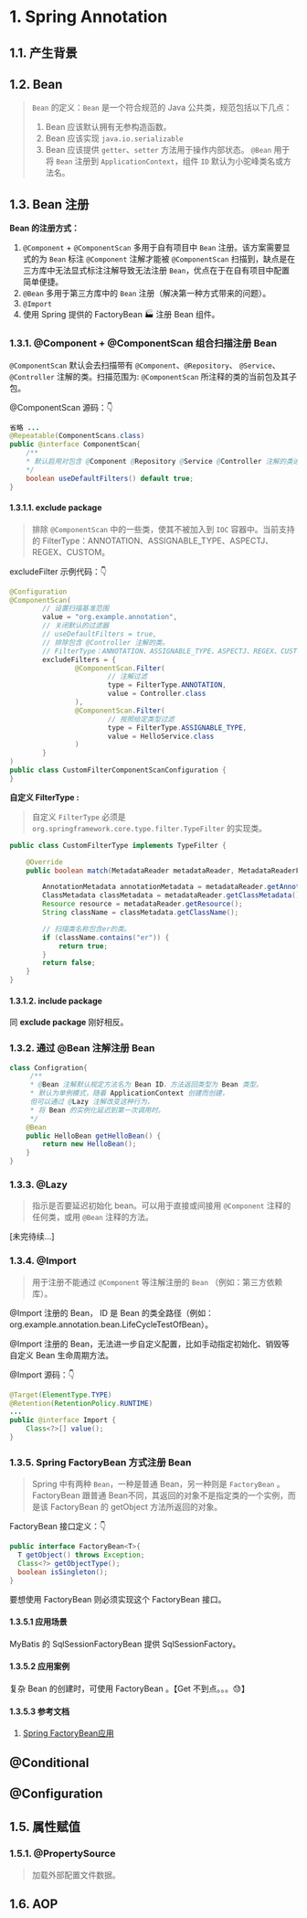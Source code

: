 # 1. Spring Annotation

## 1.1. 产生背景

## 1.2. Bean

> `Bean` 的定义：`Bean` 是一个符合规范的 Java 公共类，规范包括以下几点：
>
>  1. Bean 应该默认拥有无参构造函数。
>  2. Bean 应该实现 `java.io.serializable`
>  3. Bean 应该提供 `getter`、`setter` 方法用于操作内部状态。
> `@Bean` 用于将 `Bean` 注册到 `ApplicationContext`，组件 `ID` 默认为小驼峰类名或方法名。

## 1.3. Bean 注册

**Bean 的注册方式：**

1. `@Component` + `@ComponentScan` 多用于自有项目中 `Bean` 注册。该方案需要显式的为 `Bean` 标注 `@Component` 注解才能被 `@ComponentScan` 扫描到，缺点是在三方库中无法显式标注注解导致无法注册 `Bean`，优点在于在自有项目中配置简单便捷。
2. `@Bean` 多用于第三方库中的 `Bean` 注册（解决第一种方式带来的问题）。
3. `@Import`
4. 使用 Spring 提供的 FactoryBean 🏭 注册 Bean 组件。

### 1.3.1. @Component + @ComponentScan 组合扫描注册 Bean

`@ComponentScan` 默认会去扫描带有 `@Component`、`@Repository`、
`@Service`、`@Controller` 注解的类。扫描范围为: `@ComponentScan` 所注释的类的当前包及其子包。

@ComponentScan 源码：👇

```java
省略 ...
@Repeatable(ComponentScans.class)
public @interface ComponentScan{
    /**
    * 默认启用对包含 @Component @Repository @Service @Controller 注解的类进行扫描。
    */
    boolean useDefaultFilters() default true;
}
```

#### 1.3.1.1. exclude package

> 排除 `@ComponentScan` 中的一些类，使其不被加入到 `IOC` 容器中。当前支持的 FilterType：ANNOTATION、ASSIGNABLE_TYPE、ASPECTJ、REGEX、CUSTOM。

excludeFilter 示例代码：👇

```java
@Configuration
@ComponentScan(
        // 设置扫描基准范围
        value = "org.example.annotation",
        // 关闭默认的过滤器
        // useDefaultFilters = true,
        // 排除包含 @Controller 注解的类。
        // FilterType：ANNOTATION、ASSIGNABLE_TYPE、ASPECTJ、REGEX、CUSTOM
        excludeFilters = {
                @ComponentScan.Filter(
                        // 注解过滤
                        type = FilterType.ANNOTATION,
                        value = Controller.class
                ),
                @ComponentScan.Filter(
                        // 按照给定类型过滤
                        type = FilterType.ASSIGNABLE_TYPE,
                        value = HelloService.class
                )
        }
)
public class CustomFilterComponentScanConfiguration {
}
```

**自定义 FilterType :**
> 自定义 `FilterType` 必须是 `org.springframework.core.type.filter.TypeFilter` 的实现类。

```java
public class CustomFilterType implements TypeFilter {

    @Override
    public boolean match(MetadataReader metadataReader, MetadataReaderFactory metadataReaderFactory) throws IOException {

        AnnotationMetadata annotationMetadata = metadataReader.getAnnotationMetadata();
        ClassMetadata classMetadata = metadataReader.getClassMetadata();
        Resource resource = metadataReader.getResource();
        String className = classMetadata.getClassName();

        // 扫描类名称包含er的类。
        if (className.contains("er")) {
            return true;
        }
        return false;
    }
}
```

#### 1.3.1.2. include package

同 **exclude package** 刚好相反。

### 1.3.2. 通过 @Bean 注解注册 Bean

```java
class Configration{
     /**
     * @Bean 注解默认规定方法名为 Bean ID，方法返回类型为 Bean 类型。
     * 默认为单例模式，随着 ApplicationContext 创建而创建，
     但可以通过 @Lazy 注解改变这种行为，
     * 将 Bean 的实例化延迟到第一次调用时。
     */
    @Bean
    public HelloBean getHelloBean() {
        return new HelloBean();
    }
}
```

### 1.3.3. @Lazy

> 指示是否要延迟初始化 bean。可以用于直接或间接用 `@Component` 注释的任何类，或用 `@Bean` 注释的方法。

[未完待续...]

### 1.3.4. @Import

> 用于注册不能通过 `@Component` 等注解注册的 `Bean` （例如：第三方依赖库）。

@Import 注册的 Bean， ID 是 Bean 的类全路径（例如：org.example.annotation.bean.LifeCycleTestOfBean）。

@Import 注册的 Bean，无法进一步自定义配置，比如手动指定初始化、销毁等自定义 Bean 生命周期方法。

@Import 源码：👇

```java
@Target(ElementType.TYPE)
@Retention(RetentionPolicy.RUNTIME)
...
public @interface Import {
    Class<?>[] value();
}
```



### 1.3.5. Spring FactoryBean 方式注册 Bean

> Spring 中有两种 `Bean`，一种是普通 Bean，另一种则是 `FactoryBean` 。FactoryBean 跟普通 Bean不同，其返回的对象不是指定类的一个实例，而是该 FactoryBean 的 getObject 方法所返回的对象。



FactoryBean 接口定义：👇

```java
public interface FactoryBean<T>{
  T getObject() throws Exception;
  Class<?> getObjectType();
  boolean isSingleton();
}
```

要想使用 FactoryBean 则必须实现这个 FactoryBean 接口。

#### 1.3.5.1 应用场景

MyBatis 的 SqlSessionFactoryBean 提供 SqlSessionFactory。

#### 1.3.5.2 应用案例

复杂 Bean 的创建时，可使用 FactoryBean 。【Get 不到点。。。😓】

#### 1.3.5.3 参考文档

1. [Spring FactoryBean应用](https://www.jianshu.com/p/6f0a59623090)

## @Conditional

## @Configuration

## 1.5. 属性赋值

### 1.5.1. @PropertySource

> 加载外部配置文件数据。

## 1.6. AOP

